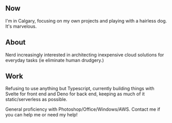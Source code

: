 ## Now

I'm in Calgary, focusing on my own projects and playing with a hairless dog. It's marvelous. 

## About

Nerd increasingly interested in architecting inexpensive cloud solutions for everyday tasks (ie eliminate human drudgery.)  

## Work

Refusing to use anything but Typescript, currently building things with Svelte for front end and Deno for back end, keeping as much of it static/serverless as possible.

General proficiency with Photoshop/Office/Windows/AWS.
Contact me if you can help me or need my help!

<!--
**6vx/6vx** is a ✨ _special_ ✨ repository because its `README.md` (this file) appears on your GitHub profile.

Here are some ideas to get you started:

- 🔭 I’m currently working on ...
- 🌱 I’m currently learning ...
- 👯 I’m looking to collaborate on ...
- 🤔 I’m looking for help with ...
- 💬 Ask me about ...
- 📫 How to reach me: ...
- 😄 Pronouns: ...
- ⚡ Fun fact: ...
-->
